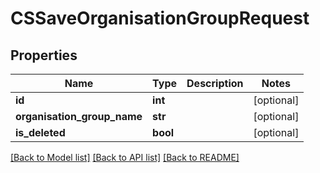 # CSSaveOrganisationGroupRequest

## Properties
Name | Type | Description | Notes
------------ | ------------- | ------------- | -------------
**id** | **int** |  | [optional] 
**organisation_group_name** | **str** |  | [optional] 
**is_deleted** | **bool** |  | [optional] 

[[Back to Model list]](../README.md#documentation-for-models) [[Back to API list]](../README.md#documentation-for-api-endpoints) [[Back to README]](../README.md)



